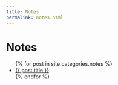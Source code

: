 ```yaml
---
title: Notes
permalink: notes.html
---
```


# Notes

<ul>
  {% for post in site.categories.notes %}
    <li>
      <a href="{{ post.url }}">{{ post.title }}</a>
    </li>
  {% endfor %}
</ul>

